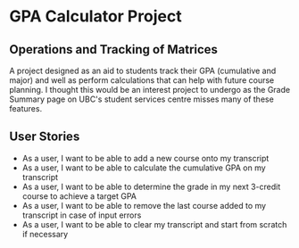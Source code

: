# GPA Calculator Project

## Operations and Tracking of Matrices


A project designed as an aid to students track their GPA (cumulative and major) and well as
perform calculations that can help with future course planning. I thought this would be an interest project to undergo as the Grade Summary page on UBC's
student services centre misses many of these features.


## User Stories

- As a user, I want to be able to add a new course onto my transcript
- As a user, I want to be able to calculate the cumulative GPA on my transcript
- As a user, I want to be able to determine the grade in my next 3-credit course to achieve a target GPA
- As a user, I want to be able to remove the last course added to my transcript in case of input errors
- As a user, I want to be able to clear my transcript and start from scratch if necessary
 